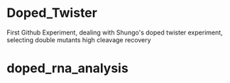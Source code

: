 # Doped_Twister
First Github Experiment, dealing with Shungo's doped twister experiment, selecting double mutants high cleavage recovery
# doped_rna_analysis

